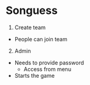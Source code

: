 # Songuess

1. Create team
  - People can join team

2. Admin
  - Needs to provide password
    - Access from menu
  - Starts the game
